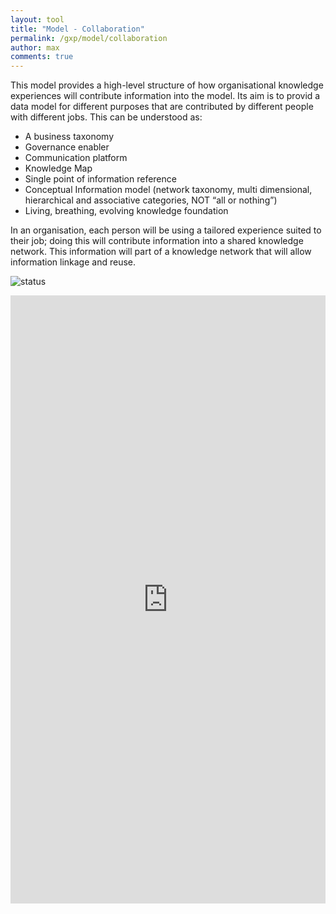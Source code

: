 ```yaml
---
layout: tool
title: "Model - Collaboration"
permalink: /gxp/model/collaboration
author: max
comments: true
---
```


This model provides a high-level structure of how organisational knowledge experiences will contribute information into the model. Its aim is to provid a data model for different purposes that are contributed by different people with different jobs. This can be understood as:

* A business taxonomy
* Governance enabler
* Communication platform
* Knowledge Map
* Single point of information reference
* Conceptual Information model (network taxonomy, multi dimensional, hierarchical and associative categories, NOT “all or nothing”)
* Living, breathing, evolving knowledge foundation

In an organisation, each person will be using a tailored experience suited to their job; doing this will contribute information into a shared knowledge network. This information will part of a knowledge network that will allow information linkage and reuse.

![status](https://img.shields.io/badge/status-draft-red)

<iframe
  frameborder="0"
  style="width:100%;height:973px;"
  src="https://viewer.diagrams.net/#Uhttps%3A%2F%2Fdrive.google.com%2Fuc%3Fid%3D1i_xDGlqGZZmOrHIPZhHRtKHbP-VPKQiO">
</iframe>
